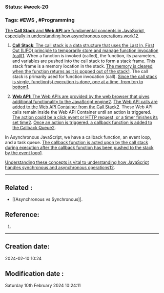  
### Status: #week-20

### Tags: #EWS  , #Programming 


[The **Call Stack** and **Web API** are fundamental concepts in JavaScript, especially in understanding how asynchronous operations work](https://www.freecodecamp.org/news/understanding-the-javascript-call-stack-861e41ae61d4/)[1](https://www.freecodecamp.org/news/understanding-the-javascript-call-stack-861e41ae61d4/)[2](https://dev.to/bipinrajbhar/how-javascript-works-web-apis-callback-queue-and-event-loop-2p3e).

1. [**Call Stack**: The call stack is a data structure that uses the Last In, First Out (LIFO) principle to temporarily store and manage function invocation (call)](https://www.freecodecamp.org/news/understanding-the-javascript-call-stack-861e41ae61d4/)[1](https://www.freecodecamp.org/news/understanding-the-javascript-call-stack-861e41ae61d4/). When a function is invoked (called), the function, its parameters, and variables are pushed into the call stack to form a stack frame. This stack frame is a memory location in the stack. [The memory is cleared when the function returns as it is popped out of the stack](https://www.freecodecamp.org/news/understanding-the-javascript-call-stack-861e41ae61d4/)[1](https://www.freecodecamp.org/news/understanding-the-javascript-call-stack-861e41ae61d4/). The call stack is primarily used for function invocation (call). [Since the call stack is single, function(s) execution is done, one at a time, from top to bottom](https://www.freecodecamp.org/news/understanding-the-javascript-call-stack-861e41ae61d4/)[1](https://www.freecodecamp.org/news/understanding-the-javascript-call-stack-861e41ae61d4/).
    
2. [**Web API**: The Web APIs are provided by the web browser that gives additional functionality to the JavaScript engine](https://www.freecodecamp.org/news/understanding-the-javascript-call-stack-861e41ae61d4/)[2](https://dev.to/bipinrajbhar/how-javascript-works-web-apis-callback-queue-and-event-loop-2p3e). [The Web API calls are added to the Web API Container from the Call Stack](https://www.freecodecamp.org/news/understanding-the-javascript-call-stack-861e41ae61d4/)[2](https://dev.to/bipinrajbhar/how-javascript-works-web-apis-callback-queue-and-event-loop-2p3e). These Web API calls remain inside the Web API Container until an action is triggered. [The action could be a click event or HTTP request, or a timer finishes its set time](https://www.freecodecamp.org/news/understanding-the-javascript-call-stack-861e41ae61d4/)[2](https://dev.to/bipinrajbhar/how-javascript-works-web-apis-callback-queue-and-event-loop-2p3e). [Once an action is triggered, a callback function is added to the Callback Queue](https://www.freecodecamp.org/news/understanding-the-javascript-call-stack-861e41ae61d4/)[2](https://dev.to/bipinrajbhar/how-javascript-works-web-apis-callback-queue-and-event-loop-2p3e).
    

In Asynchronous JavaScript, we have a callback function, an event loop, and a task queue. [The callback function is acted upon by the call stack during execution after the callback function has been pushed to the stack by the event loop](https://www.freecodecamp.org/news/understanding-the-javascript-call-stack-861e41ae61d4/)[1](https://www.freecodecamp.org/news/understanding-the-javascript-call-stack-861e41ae61d4/).

[Understanding these concepts is vital to understanding how JavaScript handles synchronous and asynchronous operations](https://www.freecodecamp.org/news/understanding-the-javascript-call-stack-861e41ae61d4/)[1](https://www.freecodecamp.org/news/understanding-the-javascript-call-stack-861e41ae61d4/)[2](https://dev.to/bipinrajbhar/how-javascript-works-web-apis-callback-queue-and-event-loop-2p3e).

______________________________________________________________________


## Related : 

- [[Asynchronous vs Synchronous]].

## Reference: 

1.  


---

  ## Creation date: 
  
  2024-02-10 10:24 
  
  
   ## Modification date :
   
   Saturday 10th February 2024 10:24:11